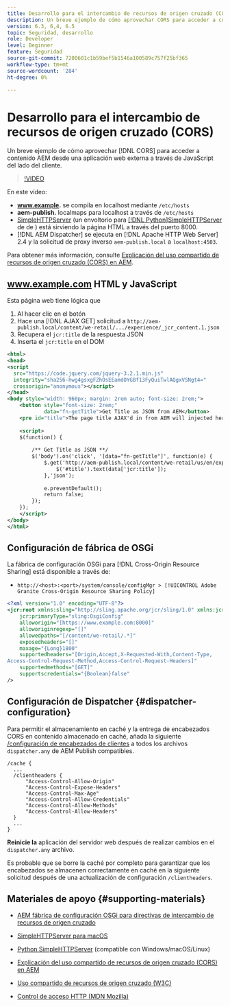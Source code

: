 ```yaml
---
title: Desarrollo para el intercambio de recursos de origen cruzado (CORS) con AEM
description: Un breve ejemplo de cómo aprovechar CORS para acceder a contenido AEM desde una aplicación web externa a través de JavaScript del lado del cliente.
version: 6.3, 6,4, 6.5
topic: Seguridad, desarrollo
role: Developer
level: Beginner
feature: Seguridad
source-git-commit: 7200601c1b59bef5b1546a100589c757f25bf365
workflow-type: tm+mt
source-wordcount: '284'
ht-degree: 0%

---
```



# Desarrollo para el intercambio de recursos de origen cruzado (CORS)

Un breve ejemplo de cómo aprovechar [!DNL CORS] para acceder a contenido AEM desde una aplicación web externa a través de JavaScript del lado del cliente.

>[!VIDEO](https://video.tv.adobe.com/v/18837/?quality=12&learn=on)

En este vídeo:

* **www.example.** se compila en localhost mediante  `/etc/hosts`
* **aem-publish.** localmaps para localhost a través de  `/etc/hosts`
* [SimpleHTTPServer](https://itunes.apple.com/us/app/simple-http-server/id441002840?mt=12)  (un envoltorio para  [[!DNL Python]SimpleHTTPServer](https://docs.python.org/2/library/simplehttpserver.html) de de ) está sirviendo la página HTML a través del puerto 8000.
* [!DNL AEM Dispatcher] se ejecuta en  [!DNL Apache HTTP Web Server] 2.4 y la solicitud de proxy inverso  `aem-publish.local` a  `localhost:4503`.

Para obtener más información, consulte [Explicación del uso compartido de recursos de origen cruzado (CORS) en AEM](./understand-cross-origin-resource-sharing.md).

## www.example.com HTML y JavaScript

Esta página web tiene lógica que

1. Al hacer clic en el botón
1. Hace una [!DNL AJAX GET] solicitud a `http://aem-publish.local/content/we-retail/.../experience/_jcr_content.1.json`
1. Recupera el `jcr:title` de la respuesta JSON
1. Inserta el `jcr:title` en el DOM

```xml
<html>
<head>
<script
  src="https://code.jquery.com/jquery-3.2.1.min.js"
  integrity="sha256-hwg4gsxgFZhOsEEamdOYGBf13FyQuiTwlAQgxVSNgt4="
  crossorigin="anonymous"></script>   
</head>
<body style="width: 960px; margin: 2rem auto; font-size: 2rem;">
    <button style="font-size: 2rem;"
            data="fn-getTitle">Get Title as JSON from AEM</button>
    <pre id="title">The page title AJAX'd in from AEM will injected here</pre>
    
    <script>
    $(function() { 
        
        /** Get Title as JSON **/
        $('body').on('click', '[data="fn-getTitle"]', function(e) { 
            $.get('http://aem-publish.local/content/we-retail/us/en/experience/_jcr_content.1.json', function(data) {
                $('#title').text(data['jcr:title']);
            },'json');
            
            e.preventDefault();
            return false;
        });
    });
    </script>
</body>
</html>
```

## Configuración de fábrica de OSGi

La fábrica de configuración OSGi para [!DNL Cross-Origin Resource Sharing] está disponible a través de:

* `http://<host>:<port>/system/console/configMgr > [!UICONTROL Adobe Granite Cross-Origin Resource Sharing Policy]`

```xml
<?xml version="1.0" encoding="UTF-8"?>
<jcr:root xmlns:sling="http://sling.apache.org/jcr/sling/1.0" xmlns:jcr="http://www.jcp.org/jcr/1.0"
    jcr:primaryType="sling:OsgiConfig"
    alloworigin="[https://www.example.com:8000]"
    alloworiginregexp="[]"
    allowedpaths="[/content/we-retail/.*]"
    exposedheaders="[]"
    maxage="{Long}1800"
    supportedheaders="[Origin,Accept,X-Requested-With,Content-Type,
Access-Control-Request-Method,Access-Control-Request-Headers]"
    supportedmethods="[GET]"
    supportscredentials="{Boolean}false"
/>
```

## Configuración de Dispatcher {#dispatcher-configuration}

Para permitir el almacenamiento en caché y la entrega de encabezados CORS en contenido almacenado en caché, añada la siguiente [/configuración de encabezados de clientes](https://experienceleague.adobe.com/docs/experience-manager-dispatcher/using/configuring/dispatcher-configuration.html?lang=en#specifying-the-http-headers-to-pass-through-clientheaders) a todos los archivos `dispatcher.any` de AEM Publish compatibles.

```
/cache { 
  ...
  /clientheaders {
      "Access-Control-Allow-Origin"
      "Access-Control-Expose-Headers"
      "Access-Control-Max-Age"
      "Access-Control-Allow-Credentials"
      "Access-Control-Allow-Methods"
      "Access-Control-Allow-Headers"
  }
  ...
}
```

**Reinicie la** aplicación del servidor web después de realizar cambios en el  `dispatcher.any` archivo.

Es probable que se borre la caché por completo para garantizar que los encabezados se almacenen correctamente en caché en la siguiente solicitud después de una actualización de configuración `/clientheaders`.

## Materiales de apoyo {#supporting-materials}

* [AEM fábrica de configuración OSGi para directivas de intercambio de recursos de origen cruzado](http://localhost:4502/system/console/configMgr/com.adobe.granite.cors.impl.CORSPolicyImpl)
* [SimpleHTTPServer para macOS](https://itunes.apple.com/us/app/simple-http-server/id441002840?mt=12)
* [Python SimpleHTTPServer](https://docs.python.org/2/library/simplehttpserver.html)  (compatible con Windows/macOS/Linux)

* [Explicación del uso compartido de recursos de origen cruzado (CORS) en AEM](./understand-cross-origin-resource-sharing.md)
* [Uso compartido de recursos de origen cruzado (W3C)](https://www.w3.org/TR/cors/)
* [Control de acceso HTTP (MDN Mozilla)](https://developer.mozilla.org/en-US/docs/Web/HTTP/Access_control_CORS)

